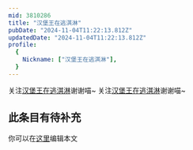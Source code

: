 ```yaml
---
mid: 3810286
title: "汉堡王在逃淇淋"
pubDate: "2024-11-04T11:22:13.812Z"
updatedDate: "2024-11-04T11:22:13.812Z"
profile:
  {
    Nickname: ["汉堡王在逃淇淋"],
  }
---
```


关注[汉堡王在逃淇淋](https://space.bilibili.com/3810286)谢谢喵~ 关注[汉堡王在逃淇淋](https://space.bilibili.com/3810286)谢谢喵~

## 此条目有待补充
你可以在[这里](https://github.com/Yuhanawa/VTuber.ICU-Content/edit/master/v/汉堡王在逃淇淋/index.md)编辑本文
